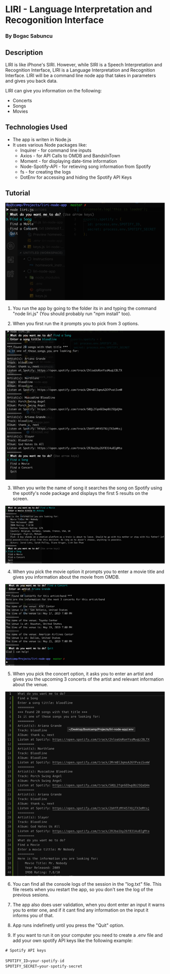 # LIRI - Language Interpretation and Recogonition Interface
### By Bogac Sabuncu

## Description
LIRI is like iPhone's SIRI. However, while SIRI is a Speech Interpretation and Recognition Interface, LIRI is a Language Interpretation and Recognition Interface. LIRI will be a command line node app that takes in parameters and gives you back data. 

LIRI can give you information on the following:

* Concerts
* Songs
* Movies

## Technologies Used
* The app is writen in Node.js
* It uses various Node packages like:
    - Inquirer - for command line inputs
    - Axios - for API Calls to OMDB and BandsInTown
    - Moment - for displaying date-time information
    - Node-Spotify-API - for retieving song information from Spotify
    - fs - for creating the logs
    - DotEnv for accessing and hiding the Spotify API Keys

## Tutorial

![When you start the app](./images/start.png)


1. You run the app by going to the folder its in and typing the command "node liri.js" (You should probably run "npm install" too).

2. When you first run the it prompts you to pick from 3 options.


![image to find a song](./images/Song.png)

3. When you write the name of song it searches the song on Spotify using the spotify's node package and displays the first 5 results on the screen.

![image of movie search](./images/Movie.png)

4. When you pick the movie option it prompts you to enter a movie title and gives you information about the movie from OMDB.

![image of concert search](./images/Concert.png)

5. When you pick the concert option, it asks you to enter an artist and gives you the upcoming 3 concerts of the artist and relevant information about the venue.

![image of logFile](./images/LogFile.png)

6. You can find all the console logs of the session in the "log.txt" file. This file resets when you restart the app, so you don't see the log of the previous sesions.

7. The app also does user validation, when you dont enter an input it warns you to enter one, and if it cant find any information on the input it informs you of that.

8. App runs indefinetly until you press the "Quit" option.

9. If you want to run it on your computer you need to create a .env file and add your own spotify API keys like the following example:
```js
# Spotify API keys

SPOTIFY_ID=your-spotify-id
SPOTIFY_SECRET=your-spotify-secret

```
